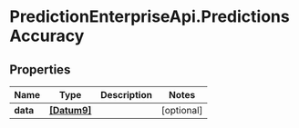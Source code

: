# PredictionEnterpriseApi.PredictionsAccuracy

## Properties
Name | Type | Description | Notes
------------ | ------------- | ------------- | -------------
**data** | [**[Datum9]**](Datum9.md) |  | [optional] 


